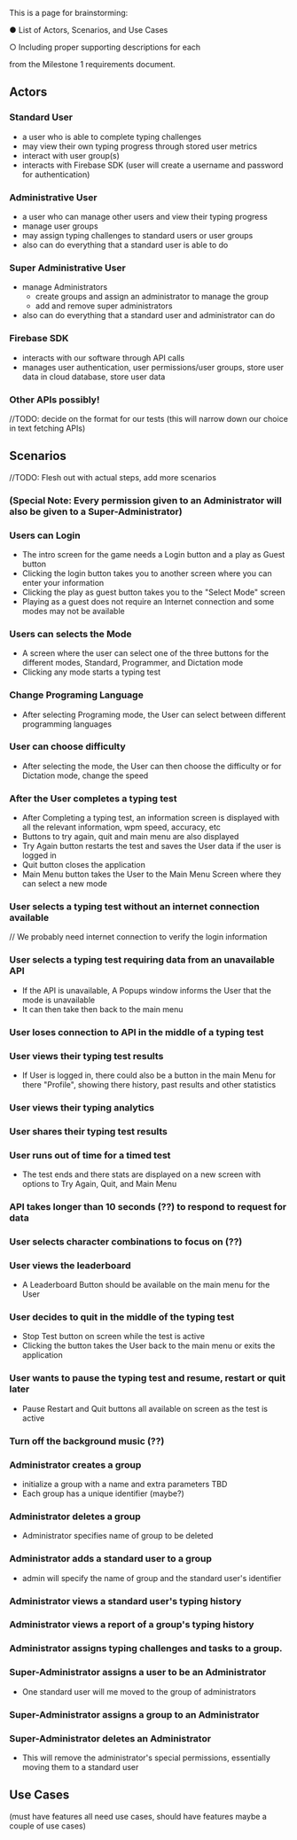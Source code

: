This is a page for brainstorming:

● List of Actors, Scenarios, and Use Cases

○ Including proper supporting descriptions for each

from the Milestone 1 requirements document.

## Actors

### Standard User
- a user who is able to complete typing challenges
- may view their own typing progress through stored user metrics
- interact with user group(s)
- interacts with Firebase SDK (user will create a username and password for authentication)

### Administrative User
- a user who can manage other users and view their typing progress
- manage user groups
- may assign typing challenges to standard users or user groups
- also can do everything that a standard user is able to do

### Super Administrative User
- manage Administrators
   - create groups and assign an administrator to manage the group
   - add and remove super administrators
- also can do everything that a standard user and administrator can do


### Firebase SDK
- interacts with our software through API calls
- manages user authentication, user permissions/user groups, store user data in cloud database, store user data

### Other APIs possibly!
//TODO: decide on the format for our tests (this will narrow down our choice in text fetching APIs)


## Scenarios
//TODO: Flesh out with actual steps, add more scenarios

### (Special Note: Every permission given to an Administrator will also be given to a Super-Administrator)

### Users can Login
- The intro screen for the game needs a Login button and a play as Guest button
- Clicking the login button takes you to another screen where you can enter your information
- Clicking the play as guest button takes you to the "Select Mode" screen
- Playing as a guest does not require an Internet connection and some modes may not be available

### Users can selects the Mode
- A screen where the user can select one of the three buttons for the different modes, Standard, Programmer, and Dictation mode
- Clicking any mode starts a typing test

### Change Programing Language
- After selecting Programing mode, the User can select between different programming languages

### User can choose difficulty
- After selecting the mode, the User can then choose the difficulty or for Dictation mode, change the speed

### After the User completes a typing test
- After Completing a typing test, an information screen is displayed with all the relevant information, wpm speed, accuracy, etc
- Buttons to try again, quit and main menu are also displayed
- Try Again button restarts the test and saves the User data if the user is logged in
- Quit button closes the application
- Main Menu button takes the User to the Main Menu Screen where they can select a new mode
### User selects a typing test without an internet connection available
// We probably need internet connection to verify the login information
### User selects a typing test requiring data from an unavailable API
- If the API is unavailable, A Popups window informs the User that the mode is unavailable
- It can then take then back to the main menu
### User loses connection to API in the middle of a typing test

### User views their typing test results
- If User is logged in, there could also be a button in the main Menu for there "Profile", showing there history, past results and other statistics
### User views their typing analytics

### User shares their typing test results

### User runs out of time for a timed test
- The test ends and there stats are displayed on a new screen with options to Try Again, Quit, and Main Menu
### API takes longer than 10 seconds (??) to respond to request for data
### User selects character combinations to focus on (??)
### User views the leaderboard
- A Leaderboard Button should be available on the main menu for the User
### User decides to quit in the middle of the typing test
- Stop Test button on screen while the test is active
- Clicking the button takes the User back to the main menu or exits the application
### User wants to pause the typing test and resume, restart or quit later
- Pause Restart and Quit buttons all available on screen as the test is active
### Turn off the background music (??)

### Administrator creates a group
- initialize a group with a name and extra parameters TBD
- Each group has a unique identifier (maybe?)
### Administrator deletes a group
- Administrator specifies name of group to be deleted
### Administrator adds a standard user to a group
- admin will specify the name of group and the standard user's identifier
### Administrator views a standard user's typing history
### Administrator views a report of a group's typing history
### Administrator assigns typing challenges and tasks to a group.


### Super-Administrator assigns a user to be an Administrator
- One standard user will me moved to the group of administrators
### Super-Administrator assigns a group to an Administrator
### Super-Administrator deletes an Administrator
- This will remove the administrator's special permissions, essentially moving them to a standard user

## Use Cases
(must have features all need use cases, should have features maybe a couple of use cases)

